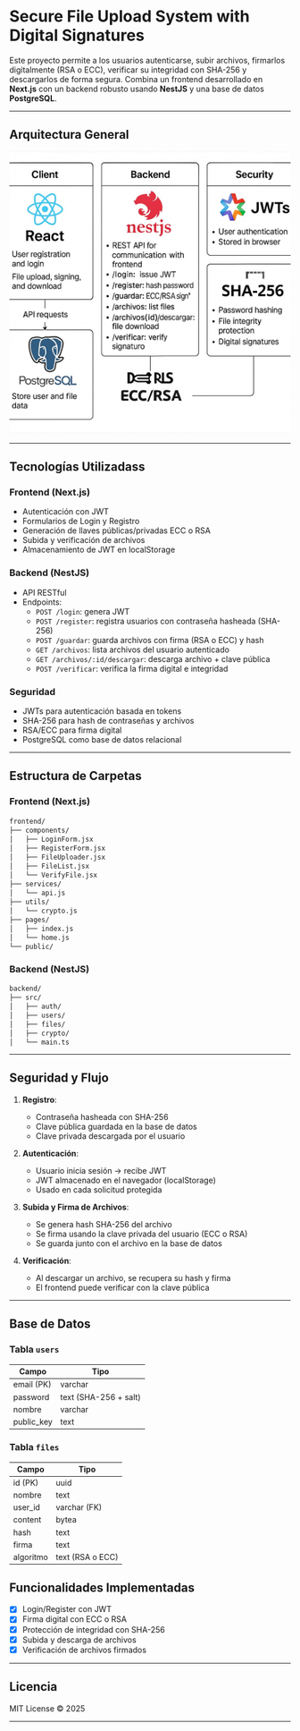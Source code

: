 #  Secure File Upload System with Digital Signatures

Este proyecto permite a los usuarios autenticarse, subir archivos, firmarlos digitalmente (RSA o ECC), verificar su integridad con SHA-256 y descargarlos de forma segura. Combina un frontend desarrollado en **Next.js** con un backend robusto usando **NestJS** y una base de datos **PostgreSQL**.

---

##  Arquitectura General

![alt text](image.png)


---

##  Tecnologías Utilizadass

### Frontend (Next.js)
- Autenticación con JWT
- Formularios de Login y Registro
- Generación de llaves públicas/privadas ECC o RSA
- Subida y verificación de archivos
- Almacenamiento de JWT en localStorage

###  Backend (NestJS)
- API RESTful
- Endpoints:
  - `POST /login`: genera JWT
  - `POST /register`: registra usuarios con contraseña hasheada (SHA-256)
  - `POST /guardar`: guarda archivos con firma (RSA o ECC) y hash
  - `GET /archivos`: lista archivos del usuario autenticado
  - `GET /archivos/:id/descargar`: descarga archivo + clave pública
  - `POST /verificar`: verifica la firma digital e integridad

### Seguridad
- JWTs para autenticación basada en tokens
- SHA-256 para hash de contraseñas y archivos
- RSA/ECC para firma digital
- PostgreSQL como base de datos relacional

---

##  Estructura de Carpetas

###  Frontend (Next.js)

```
frontend/
├── components/
│   ├── LoginForm.jsx
│   ├── RegisterForm.jsx
│   ├── FileUploader.jsx
│   ├── FileList.jsx
│   └── VerifyFile.jsx
├── services/
│   └── api.js
├── utils/
│   └── crypto.js
├── pages/
│   ├── index.js
│   └── home.js
└── public/
```

###  Backend (NestJS)

```
backend/
├── src/
│   ├── auth/
│   ├── users/
│   ├── files/
│   ├── crypto/
│   └── main.ts
```

---

##  Seguridad y Flujo

1. **Registro**:
   - Contraseña hasheada con SHA-256
   - Clave pública guardada en la base de datos
   - Clave privada descargada por el usuario

2. **Autenticación**:
   - Usuario inicia sesión → recibe JWT
   - JWT almacenado en el navegador (localStorage)
   - Usado en cada solicitud protegida

3. **Subida y Firma de Archivos**:
   - Se genera hash SHA-256 del archivo
   - Se firma usando la clave privada del usuario (ECC o RSA)
   - Se guarda junto con el archivo en la base de datos

4. **Verificación**:
   - Al descargar un archivo, se recupera su hash y firma
   - El frontend puede verificar con la clave pública

---

##  Base de Datos

### Tabla `users`
| Campo | Tipo |
|-------|------|
| email (PK) | varchar |
| password | text (SHA-256 + salt) |
| nombre | varchar |
| public_key | text |

### Tabla `files`
| Campo | Tipo |
|-------|------|
| id (PK) | uuid |
| nombre | text |
| user_id | varchar (FK) |
| content | bytea |
| hash | text |
| firma | text |
| algoritmo | text (RSA o ECC) |





##  Funcionalidades Implementadas

- [x] Login/Register con JWT
- [x] Firma digital con ECC o RSA
- [x] Protección de integridad con SHA-256
- [x] Subida y descarga de archivos
- [x] Verificación de archivos firmados

---

##  Licencia

MIT License © 2025

---